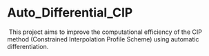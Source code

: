 # Auto_Differential_CIP
&nbsp;This project aims to improve the computational efficiency of the CIP method (Constrained Interpolation Profile Scheme) using automatic differentiation.